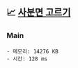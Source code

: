 ## 📈 [사분면 고르기](https://www.acmicpc.net/problem/14681)

### Main

```text
- 메모리: 14276 KB
- 시간: 128 ms
```